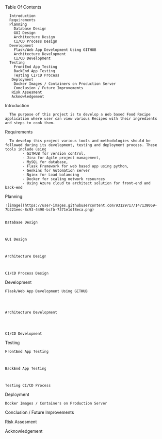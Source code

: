 Table Of Contents
      
      Introduction
      Requirements
      Planning
        Database Design
        GUI Design
        Architecture Design
        CI/CD Process Design
      Development
        Flask/Web App Development Using GITHUB
        Architecture Development
        CI/CD Development
      Testing
        FrontEnd App Testing
        BackEnd App Testing
        Testing CI/CD Process
       Deployment
        Docker Images / Containers on Production Server
        Conclusion / Future Improvements
       Risk Assesment
       Acknowledgement
        



Introduction
      
      The purpose of this project is to develop a Web based Food Recipe application where user can view various Recipes with their ingredients and steps to cook them.




Requirements

      To develop this project various tools and methodologies should be followed during its development, testing and deployment process. These tools include using 
            - GITHUB for version control, 
            - Jira for Agile project management,
            - MySQL for database, 
            - Flask Framework for web based app using python,
            - Genkins for Automation server
            - Nginx for Load balancing
            - Docker for scaling network resources
            - Using Azure cloud to architect solution for front-end and back-end



Planning
      
      
    ![image](https://user-images.githubusercontent.com/93129717/147138069-7b221eec-8c93-4490-bcfb-7371e1df8eca.png)


    Database Design
  
  
  
    GUI Design
  
  
  
    Architecture Design
  
  
  
    CI/CD Process Design
  
  
  
  
 Development
 
 
 
    Flask/Web App Development Using GITHUB
  
  
  
  
    Architecture Development
  
  
  
  
    CI/CD Development
    
    
    
    
 Testing
 
 
 
    FrontEnd App Testing
    
    
    
    BackEnd App Testing
    
    
    
    Testing CI/CD Process
    
    
    
    
 Deployment
 
 
    Docker Images / Containers on Production Server
    
    
    
    
 Conclusion / Future Improvements
 
 
 
 
 Risk Assesment
 
 
 
 Acknowledgement
 
 
 

    
    
    
    
 
 
    
    
  
